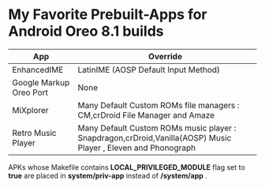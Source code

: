 # My Favorite Prebuilt-Apps for Android Oreo 8.1 builds

| __App__ | __Override__ |
| ---------- | ------------ |
| EnhancedIME | LatinIME (AOSP Default Input Method) |
| Google Markup Oreo Port | None |
| MiXplorer | Many Default Custom ROMs file managers : CM,crDroid File Manager and Amaze |
| Retro Music Player | Many Default Custom ROMs music player  : Snapdragon,crDroid,Vanilla(AOSP) Music Player , Eleven and Phonograph |

APKs whose Makefile contains __LOCAL_PRIVILEGED_MODULE__ flag set to __true__ are placed in __system/priv-app__ instead of __/system/app__ .

